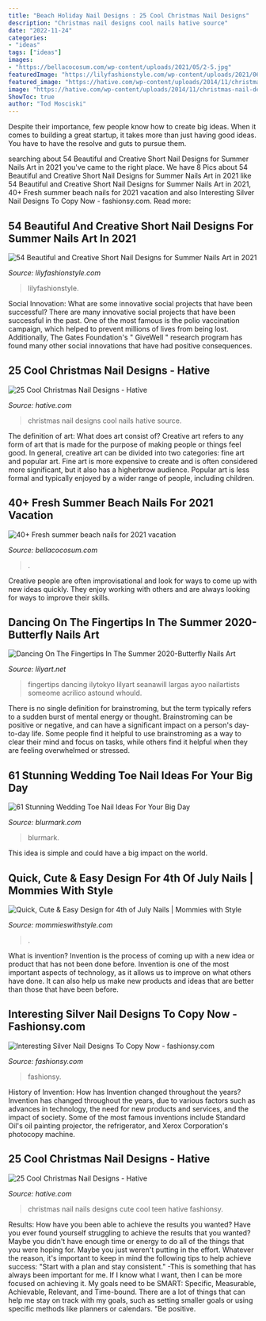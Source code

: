 ```yaml
---
title: "Beach Holiday Nail Designs : 25 Cool Christmas Nail Designs"
description: "Christmas nail designs cool nails hative source"
date: "2022-11-24"
categories:
- "ideas"
tags: ["ideas"]
images:
- "https://bellacocosum.com/wp-content/uploads/2021/05/2-5.jpg"
featuredImage: "https://lilyfashionstyle.com/wp-content/uploads/2021/06/33-3.jpg"
featured_image: "https://hative.com/wp-content/uploads/2014/11/christmas-nail-designs/13-cool-christmas-nail-designs.jpg"
image: "https://hative.com/wp-content/uploads/2014/11/christmas-nail-designs/13-cool-christmas-nail-designs.jpg"
ShowToc: true
author: "Tod Mosciski"
---
```



Despite their importance, few people know how to create big ideas. When it comes to building a great startup, it takes more than just having good ideas. You have to have the resolve and guts to pursue them.

	

		
searching about 54 Beautiful and Creative Short Nail Designs for Summer Nails Art in 2021 you've came to the right place. We have 8 Pics about 54 Beautiful and Creative Short Nail Designs for Summer Nails Art in 2021 like 54 Beautiful and Creative Short Nail Designs for Summer Nails Art in 2021, 40+ Fresh summer beach nails for 2021 vacation and also Interesting Silver Nail Designs To Copy Now - fashionsy.com. Read more:
		
    
## 54 Beautiful And Creative Short Nail Designs For Summer Nails Art In 2021

<img loading=lazy src="https://lilyfashionstyle.com/wp-content/uploads/2021/06/33-3.jpg" onerror="this.onerror=null;this.src='https://tse1.mm.bing.net/th?id=OIP.HZ6VzidxQ_xnSnXUS5pQowHaLH&amp;pid=15.1';" alt="54 Beautiful and Creative Short Nail Designs for Summer Nails Art in 2021">

_Source: lilyfashionstyle.com_

>lilyfashionstyle. 

	

Social Innovation: What are some innovative social projects that have been successful?
There are many innovative social projects that have been successful in the past. One of the most famous is the polio vaccination campaign, which helped to prevent millions of lives from being lost. Additionally, The Gates Foundation's " GiveWell " research program has found many other social innovations that have had positive consequences.

    
## 25 Cool Christmas Nail Designs - Hative

<img loading=lazy src="https://hative.com/wp-content/uploads/2014/11/christmas-nail-designs/17-cool-christmas-nail-designs.jpg" onerror="this.onerror=null;this.src='https://tse2.mm.bing.net/th?id=OIP._uTgsPH-zrPFByqDvBT_fQHaFi&amp;pid=15.1';" alt="25 Cool Christmas Nail Designs - Hative">

_Source: hative.com_

>christmas nail designs cool nails hative source. 

	

The definition of art: What does art consist of?
Creative art refers to any form of art that is made for the purpose of making people or things feel good. In general, creative art can be divided into two categories: fine art and popular art. Fine art is more expensive to create and is often considered more significant, but it also has a higherbrow audience. Popular art is less formal and typically enjoyed by a wider range of people, including children.

    
## 40+ Fresh Summer Beach Nails For 2021 Vacation

<img loading=lazy src="https://bellacocosum.com/wp-content/uploads/2021/05/2-5.jpg" onerror="this.onerror=null;this.src='https://tse2.mm.bing.net/th?id=OIP.FATVZo49z84zO9lJgB4yKQHaLH&amp;pid=15.1';" alt="40+ Fresh summer beach nails for 2021 vacation">

_Source: bellacocosum.com_

>. 

	

Creative people are often improvisational and look for ways to come up with new ideas quickly. They enjoy working with others and are always looking for ways to improve their skills.

    
## Dancing On The Fingertips In The Summer 2020-Butterfly Nails Art

<img loading=lazy src="https://lilyart.net/wp-content/uploads/2020/05/38.jpg" onerror="this.onerror=null;this.src='https://tse2.mm.bing.net/th?id=OIP.uyYEaWxA867nv4Nw3Bg9JgHaJ2&amp;pid=15.1';" alt="Dancing On The Fingertips In The Summer 2020-Butterfly Nails Art">

_Source: lilyart.net_

>fingertips dancing ilytokyo lilyart seanawill largas ayoo nailartists someome acrilico astound whould. 

	

There is no single definition for brainstroming, but the term typically refers to a sudden burst of mental energy or thought. Brainstroming can be positive or negative, and can have a significant impact on a person's day-to-day life. Some people find it helpful to use brainstroming as a way to clear their mind and focus on tasks, while others find it helpful when they are feeling overwhelmed or stressed.

    
## 61 Stunning Wedding Toe Nail Ideas For Your Big Day

<img loading=lazy src="https://www.blurmark.com/wp-content/uploads/2017/05/Acrylic-Toe-Nails.jpg" onerror="this.onerror=null;this.src='https://tse1.mm.bing.net/th?id=OIP.rVXmCeE-JfdBiIlJfMOEFAHaJ4&amp;pid=15.1';" alt="61 Stunning Wedding Toe Nail Ideas For Your Big Day">

_Source: blurmark.com_

>blurmark. 

	

This idea is simple and could have a big impact on the world.

    
## Quick, Cute &amp; Easy Design For 4th Of July Nails | Mommies With Style

<img loading=lazy src="https://mommieswithstyle.com/wp-content/uploads/2017/07/img_5058.jpg" onerror="this.onerror=null;this.src='https://tse3.mm.bing.net/th?id=OIP.Mp4xyIVILGyhKrzFYiVf9gHaJ4&amp;pid=15.1';" alt="Quick, Cute &amp; Easy Design for 4th of July Nails | Mommies with Style">

_Source: mommieswithstyle.com_

>. 

	

What is invention?
Invention is the process of coming up with a new idea or product that has not been done before. Invention is one of the most important aspects of technology, as it allows us to improve on what others have done. It can also help us make new products and ideas that are better than those that have been before.

    
## Interesting Silver Nail Designs To Copy Now - Fashionsy.com

<img loading=lazy src="https://fashionsy.com/wp-content/uploads/2014/12/notd-sparkly-silver-holiday-nails-54388d7fcd119.jpg" onerror="this.onerror=null;this.src='https://tse2.mm.bing.net/th?id=OIP.0aWQb1q34wqsT5Q6VdQUcQHaHa&amp;pid=15.1';" alt="Interesting Silver Nail Designs To Copy Now - fashionsy.com">

_Source: fashionsy.com_

>fashionsy. 

	

History of Invention: How has Invention changed throughout the years?
Invention has changed throughout the years, due to various factors such as advances in technology, the need for new products and services, and the impact of society. Some of the most famous inventions include Standard Oil's oil painting projector, the refrigerator, and Xerox Corporation's photocopy machine.

    
## 25 Cool Christmas Nail Designs - Hative

<img loading=lazy src="https://hative.com/wp-content/uploads/2014/11/christmas-nail-designs/13-cool-christmas-nail-designs.jpg" onerror="this.onerror=null;this.src='https://tse4.mm.bing.net/th?id=OIP.F7u27THH4O4r5f1qK4vY-gHaFi&amp;pid=15.1';" alt="25 Cool Christmas Nail Designs - Hative">

_Source: hative.com_

>christmas nail nails designs cute cool teen hative fashionsy. 

	

Results: How have you been able to achieve the results you wanted?
Have you ever found yourself struggling to achieve the results that you wanted? Maybe you didn't have enough time or energy to do all of the things that you were hoping for. Maybe you just weren't putting in the effort. Whatever the reason, it's important to keep in mind the following tips to help achieve success: 
"Start with a plan and stay consistent." -This is something that has always been important for me. If I know what I want, then I can be more focused on achieving it. My goals need to be SMART: Specific, Measurable, Achievable, Relevant, and Time-bound. There are a lot of things that can help me stay on track with my goals, such as setting smaller goals or using specific methods like planners or calendars. 
"Be positive.

